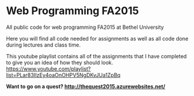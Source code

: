 # Web Programming FA2015
All public code for web programming FA2015 at Bethel University

Here you will find all code needed for assignments as well as all code done during lectures and class time.

This youtube playlist contains all of the assignments that I have completed to give you an idea of how they should look. https://www.youtube.com/playlist?list=PLar83IIzEy4oaOnOHPV5NgDKvJUa1ZpBq

**Want to go on a quest? http://thequest2015.azurewebsites.net/**
